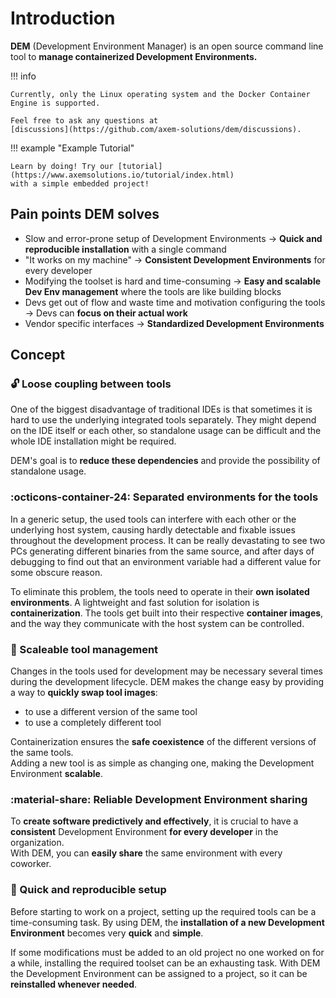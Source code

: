 # Introduction

**DEM** (Development Environment Manager) is an open source command line tool to **manage 
containerized Development Environments.**

!!! info

    Currently, only the Linux operating system and the Docker Container Engine is supported.

    Feel free to ask any questions at
    [discussions](https://github.com/axem-solutions/dem/discussions).

!!! example "Example Tutorial"

    Learn by doing! Try our [tutorial](https://www.axemsolutions.io/tutorial/index.html) 
    with a simple embedded project!

## Pain points DEM solves
- Slow and error-prone setup of Development Environments -> **Quick and reproducible installation** 
with a single command
- "It works on my machine" -> **Consistent Development Environments** for every developer
- Modifying the toolset is hard and time-consuming -> **Easy and scalable Dev Env management** where 
the tools are like building blocks
- Devs get out of flow and waste time and motivation configuring the tools -> Devs can **focus on 
their actual work**
- Vendor specific interfaces -> **Standardized Development Environments**

## Concept

### :unlock: Loose coupling between tools
One of the biggest disadvantage of traditional IDEs is that sometimes it is hard to use the 
underlying integrated tools separately. They might depend on the IDE itself or each other, so 
standalone usage can be difficult and the whole IDE installation might be required.

DEM's goal is to **reduce these dependencies** and provide the possibility of standalone usage.

### :octicons-container-24: Separated environments for the tools
In a generic setup, the used tools can interfere with each other or the underlying host system,
causing hardly detectable and fixable issues throughout the development process. It can be really 
devastating to see two PCs generating different binaries from the same source, and after days of 
debugging to find out that an environment variable had a different value for some obscure reason. 

To eliminate this problem, the tools need to operate in their **own isolated environments**. A 
lightweight and fast solution for isolation is **containerization**. The tools get built into their 
respective **container images**, and the way they communicate with the host system can be controlled.

### :arrows_counterclockwise: Scaleable tool management
Changes in the tools used for development may be necessary several times during the development 
lifecycle. DEM makes the change easy by providing a way to **quickly swap tool images**:

- to use a different version of the same tool 
- to use a completely different tool

Containerization ensures the **safe coexistence** of the different versions of the same tools.  
Adding a new tool is as simple as changing one, making the Development Environment **scalable**.

### :material-share: Reliable Development Environment sharing
To **create software predictively and effectively**, it is crucial to have a **consistent**
Development Environment **for every developer** in the organization.  
With DEM, you can **easily share** the same environment with every coworker.

### :rocket: Quick and reproducible setup
Before starting to work on a project, setting up the required tools can be a time-consuming task. 
By using DEM, the **installation of a new Development Environment** becomes very **quick** and
**simple**.

If some modifications must be added to an old project no one worked on for a while, installing the 
required toolset can be an exhausting task. With DEM the Development Environment can be assigned to
a project, so it can be **reinstalled whenever needed**.